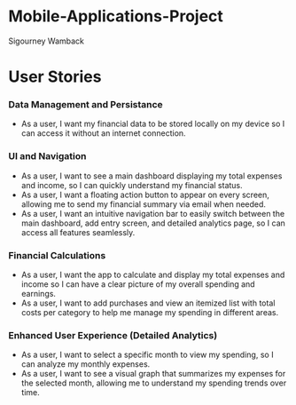 # Mobile-Applications-Project
Sigourney Wamback


# User Stories

### Data Management and Persistance
- As a user, I want my financial data to be stored locally on my device so I can access it without an internet connection.
### UI and Navigation 
- As a user, I want to see a main dashboard displaying my total expenses and income, so I can quickly understand my financial status.
- As a user, I want a floating action button to appear on every screen, allowing me to send my financial summary via email when needed.
- As a user, I want an intuitive navigation bar to easily switch between the main dashboard, add entry screen, and detailed analytics page, so I can access all features seamlessly.
### Financial Calculations 
- As a user, I want the app to calculate and display my total expenses and income so I can have a clear picture of my overall spending and earnings.
- As a user, I want to add purchases and view an itemized list with total costs per category to help me manage my spending in different areas.
### Enhanced User Experience (Detailed Analytics)
- As a user, I want to select a specific month to view my spending, so I can analyze my monthly expenses.
- As a user, I want to see a visual graph that summarizes my expenses for the selected month, allowing me to understand my spending trends over time.
